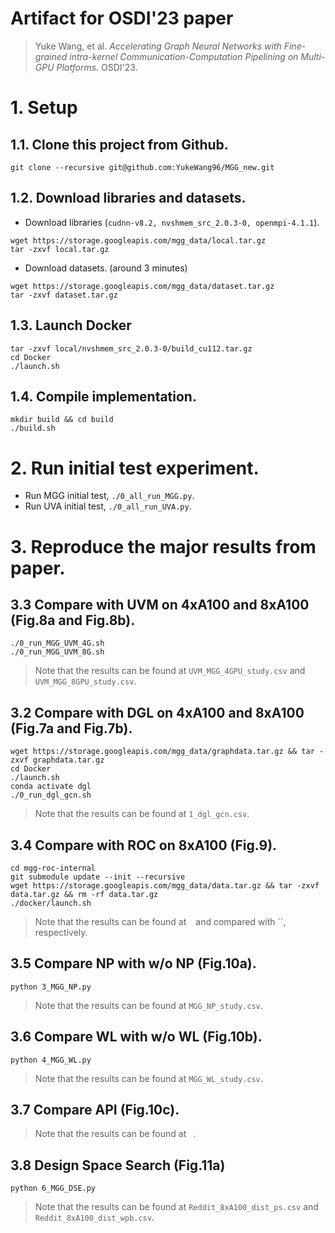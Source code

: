 # Artifact for OSDI'23 paper 
> Yuke Wang, et al. *Accelerating Graph Neural Networks with Fine-grained intra-kernel Communication-Computation Pipelining on Multi-GPU Platforms.* OSDI'23.

# 1. Setup

## 1.1. Clone this project from Github.
```
git clone --recursive git@github.com:YukeWang96/MGG_new.git
```

## 1.2. Download libraries and datasets.
+ Download libraries (`cudnn-v8.2, nvshmem_src_2.0.3-0, openmpi-4.1.1`).
```
wget https://storage.googleapis.com/mgg_data/local.tar.gz
tar -zxvf local.tar.gz
```
+ Download datasets. (around 3 minutes)
```
wget https://storage.googleapis.com/mgg_data/dataset.tar.gz
tar -zxvf dataset.tar.gz
```

## 1.3. Launch Docker 
```
tar -zxvf local/nvshmem_src_2.0.3-0/build_cu112.tar.gz 
cd Docker 
./launch.sh
```

## 1.4. Compile implementation.
```
mkdir build && cd build
./build.sh
```
# 2. Run initial test experiment.
+ Run MGG initial test, `./0_all_run_MGG.py`.
+ Run UVA initial test, `./0_all_run_UVA.py`.


# 3. Reproduce the major results from paper.

## 3.3 Compare with UVM on 4xA100 and 8xA100 (Fig.8a and Fig.8b).
```
./0_run_MGG_UVM_4G.sh
./0_run_MGG_UVM_8G.sh
```
> Note that the results can be found at `UVM_MGG_4GPU_study.csv` and `UVM_MGG_8GPU_study.csv`.


## 3.2 Compare with DGL on 4xA100 and 8xA100 (Fig.7a and Fig.7b).
```
wget https://storage.googleapis.com/mgg_data/graphdata.tar.gz && tar -zxvf graphdata.tar.gz
cd Docker
./launch.sh
conda activate dgl
./0_run_dgl_gcn.sh
```
> Note that the results can be found at `1_dgl_gcn.csv`.

## 3.4 Compare with ROC on 8xA100 (Fig.9).
```
cd mgg-roc-internal
git submodule update --init --recursive
wget https://storage.googleapis.com/mgg_data/data.tar.gz && tar -zxvf data.tar.gz && rm -rf data.tar.gz
./docker/launch.sh
```
> Note that the results can be found at ` ` and compared with ``, respectively.

## 3.5 Compare NP with w/o NP (Fig.10a).
```
python 3_MGG_NP.py
```

> Note that the results can be found at `MGG_NP_study.csv`.

## 3.6 Compare WL with w/o WL (Fig.10b).
```
python 4_MGG_WL.py
```
> Note that the results can be found at `MGG_WL_study.csv`.

## 3.7 Compare API (Fig.10c).

> Note that the results can be found at ` `.

## 3.8 Design Space Search (Fig.11a)
```
python 6_MGG_DSE.py
```
> Note that the results can be found at `Reddit_8xA100_dist_ps.csv` and `Reddit_8xA100_dist_wpb.csv`.